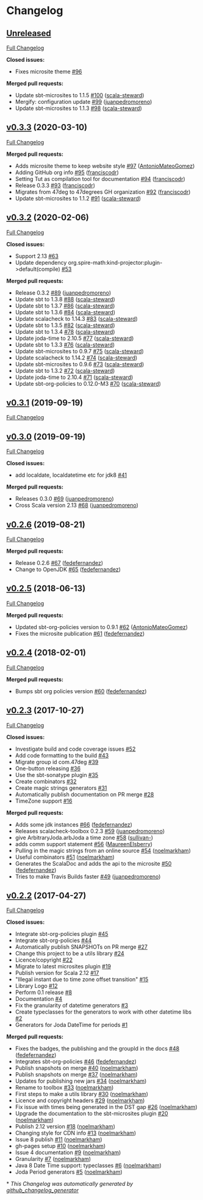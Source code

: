 # Changelog

## [Unreleased](https://github.com/47degrees/scalacheck-toolbox/tree/HEAD)

[Full Changelog](https://github.com/47degrees/scalacheck-toolbox/compare/v0.3.3...HEAD)

**Closed issues:**

- Fixes microsite theme [\#96](https://github.com/47degrees/scalacheck-toolbox/issues/96)

**Merged pull requests:**

- Update sbt-microsites to 1.1.5 [\#100](https://github.com/47degrees/scalacheck-toolbox/pull/100) ([scala-steward](https://github.com/scala-steward))
- Mergify: configuration update [\#99](https://github.com/47degrees/scalacheck-toolbox/pull/99) ([juanpedromoreno](https://github.com/juanpedromoreno))
- Update sbt-microsites to 1.1.3 [\#98](https://github.com/47degrees/scalacheck-toolbox/pull/98) ([scala-steward](https://github.com/scala-steward))

## [v0.3.3](https://github.com/47degrees/scalacheck-toolbox/tree/v0.3.3) (2020-03-10)

[Full Changelog](https://github.com/47degrees/scalacheck-toolbox/compare/v0.3.2...v0.3.3)

**Merged pull requests:**

- Adds microsite theme to keep website style [\#97](https://github.com/47degrees/scalacheck-toolbox/pull/97) ([AntonioMateoGomez](https://github.com/AntonioMateoGomez))
- Adding GitHub org info [\#95](https://github.com/47degrees/scalacheck-toolbox/pull/95) ([franciscodr](https://github.com/franciscodr))
- Setting Tut as compilation tool for documentation [\#94](https://github.com/47degrees/scalacheck-toolbox/pull/94) ([franciscodr](https://github.com/franciscodr))
- Release 0.3.3 [\#93](https://github.com/47degrees/scalacheck-toolbox/pull/93) ([franciscodr](https://github.com/franciscodr))
- Migrates from 47deg to 47degrees GH organization [\#92](https://github.com/47degrees/scalacheck-toolbox/pull/92) ([franciscodr](https://github.com/franciscodr))
- Update sbt-microsites to 1.1.2 [\#91](https://github.com/47degrees/scalacheck-toolbox/pull/91) ([scala-steward](https://github.com/scala-steward))

## [v0.3.2](https://github.com/47degrees/scalacheck-toolbox/tree/v0.3.2) (2020-02-06)

[Full Changelog](https://github.com/47degrees/scalacheck-toolbox/compare/v0.3.1...v0.3.2)

**Closed issues:**

- Support 2.13 [\#63](https://github.com/47degrees/scalacheck-toolbox/issues/63)
- Update dependency org.spire-math:kind-projector:plugin-\>default\(compile\) [\#53](https://github.com/47degrees/scalacheck-toolbox/issues/53)

**Merged pull requests:**

- Release 0.3.2 [\#89](https://github.com/47degrees/scalacheck-toolbox/pull/89) ([juanpedromoreno](https://github.com/juanpedromoreno))
- Update sbt to 1.3.8 [\#88](https://github.com/47degrees/scalacheck-toolbox/pull/88) ([scala-steward](https://github.com/scala-steward))
- Update sbt to 1.3.7 [\#86](https://github.com/47degrees/scalacheck-toolbox/pull/86) ([scala-steward](https://github.com/scala-steward))
- Update sbt to 1.3.6 [\#84](https://github.com/47degrees/scalacheck-toolbox/pull/84) ([scala-steward](https://github.com/scala-steward))
- Update scalacheck to 1.14.3 [\#83](https://github.com/47degrees/scalacheck-toolbox/pull/83) ([scala-steward](https://github.com/scala-steward))
- Update sbt to 1.3.5 [\#82](https://github.com/47degrees/scalacheck-toolbox/pull/82) ([scala-steward](https://github.com/scala-steward))
- Update sbt to 1.3.4 [\#78](https://github.com/47degrees/scalacheck-toolbox/pull/78) ([scala-steward](https://github.com/scala-steward))
- Update joda-time to 2.10.5 [\#77](https://github.com/47degrees/scalacheck-toolbox/pull/77) ([scala-steward](https://github.com/scala-steward))
- Update sbt to 1.3.3 [\#76](https://github.com/47degrees/scalacheck-toolbox/pull/76) ([scala-steward](https://github.com/scala-steward))
- Update sbt-microsites to 0.9.7 [\#75](https://github.com/47degrees/scalacheck-toolbox/pull/75) ([scala-steward](https://github.com/scala-steward))
- Update scalacheck to 1.14.2 [\#74](https://github.com/47degrees/scalacheck-toolbox/pull/74) ([scala-steward](https://github.com/scala-steward))
- Update sbt-microsites to 0.9.6 [\#73](https://github.com/47degrees/scalacheck-toolbox/pull/73) ([scala-steward](https://github.com/scala-steward))
- Update sbt to 1.3.2 [\#72](https://github.com/47degrees/scalacheck-toolbox/pull/72) ([scala-steward](https://github.com/scala-steward))
- Update joda-time to 2.10.4 [\#71](https://github.com/47degrees/scalacheck-toolbox/pull/71) ([scala-steward](https://github.com/scala-steward))
- Update sbt-org-policies to 0.12.0-M3 [\#70](https://github.com/47degrees/scalacheck-toolbox/pull/70) ([scala-steward](https://github.com/scala-steward))

## [v0.3.1](https://github.com/47degrees/scalacheck-toolbox/tree/v0.3.1) (2019-09-19)

[Full Changelog](https://github.com/47degrees/scalacheck-toolbox/compare/v0.3.0...v0.3.1)

## [v0.3.0](https://github.com/47degrees/scalacheck-toolbox/tree/v0.3.0) (2019-09-19)

[Full Changelog](https://github.com/47degrees/scalacheck-toolbox/compare/v0.2.6...v0.3.0)

**Closed issues:**

- add localdate, localdatetime etc for jdk8 [\#41](https://github.com/47degrees/scalacheck-toolbox/issues/41)

**Merged pull requests:**

- Releases 0.3.0 [\#69](https://github.com/47degrees/scalacheck-toolbox/pull/69) ([juanpedromoreno](https://github.com/juanpedromoreno))
- Cross Scala version 2.13 [\#68](https://github.com/47degrees/scalacheck-toolbox/pull/68) ([juanpedromoreno](https://github.com/juanpedromoreno))

## [v0.2.6](https://github.com/47degrees/scalacheck-toolbox/tree/v0.2.6) (2019-08-21)

[Full Changelog](https://github.com/47degrees/scalacheck-toolbox/compare/v0.2.5...v0.2.6)

**Merged pull requests:**

- Release 0.2.6 [\#67](https://github.com/47degrees/scalacheck-toolbox/pull/67) ([fedefernandez](https://github.com/fedefernandez))
- Change to OpenJDK [\#65](https://github.com/47degrees/scalacheck-toolbox/pull/65) ([fedefernandez](https://github.com/fedefernandez))

## [v0.2.5](https://github.com/47degrees/scalacheck-toolbox/tree/v0.2.5) (2018-06-13)

[Full Changelog](https://github.com/47degrees/scalacheck-toolbox/compare/v0.2.4...v0.2.5)

**Merged pull requests:**

- Updated sbt-org-policies version to 0.9.1 [\#62](https://github.com/47degrees/scalacheck-toolbox/pull/62) ([AntonioMateoGomez](https://github.com/AntonioMateoGomez))
- Fixes the microsite publication [\#61](https://github.com/47degrees/scalacheck-toolbox/pull/61) ([fedefernandez](https://github.com/fedefernandez))

## [v0.2.4](https://github.com/47degrees/scalacheck-toolbox/tree/v0.2.4) (2018-02-01)

[Full Changelog](https://github.com/47degrees/scalacheck-toolbox/compare/v0.2.3...v0.2.4)

**Merged pull requests:**

- Bumps sbt org policies version [\#60](https://github.com/47degrees/scalacheck-toolbox/pull/60) ([fedefernandez](https://github.com/fedefernandez))

## [v0.2.3](https://github.com/47degrees/scalacheck-toolbox/tree/v0.2.3) (2017-10-27)

[Full Changelog](https://github.com/47degrees/scalacheck-toolbox/compare/v0.2.2...v0.2.3)

**Closed issues:**

- Investigate build and code coverage issues [\#52](https://github.com/47degrees/scalacheck-toolbox/issues/52)
- Add code formatting to the build [\#43](https://github.com/47degrees/scalacheck-toolbox/issues/43)
- Migrate group id com.47deg [\#39](https://github.com/47degrees/scalacheck-toolbox/issues/39)
- One-button releasing [\#36](https://github.com/47degrees/scalacheck-toolbox/issues/36)
- Use the sbt-sonatype plugin [\#35](https://github.com/47degrees/scalacheck-toolbox/issues/35)
- Create combinators [\#32](https://github.com/47degrees/scalacheck-toolbox/issues/32)
- Create magic strings generators [\#31](https://github.com/47degrees/scalacheck-toolbox/issues/31)
- Automatically publish documentation on PR merge [\#28](https://github.com/47degrees/scalacheck-toolbox/issues/28)
- TimeZone support [\#16](https://github.com/47degrees/scalacheck-toolbox/issues/16)

**Merged pull requests:**

- Adds some jdk instances [\#66](https://github.com/47degrees/scalacheck-toolbox/pull/66) ([fedefernandez](https://github.com/fedefernandez))
- Releases scalacheck-toolbox 0.2.3 [\#59](https://github.com/47degrees/scalacheck-toolbox/pull/59) ([juanpedromoreno](https://github.com/juanpedromoreno))
- give ArbitraryJoda.arbJoda a time zone [\#58](https://github.com/47degrees/scalacheck-toolbox/pull/58) ([sullivan-](https://github.com/sullivan-))
- adds comm support statement [\#56](https://github.com/47degrees/scalacheck-toolbox/pull/56) ([MaureenElsberry](https://github.com/MaureenElsberry))
- Pulling in the magic strings from an online source [\#54](https://github.com/47degrees/scalacheck-toolbox/pull/54) ([noelmarkham](https://github.com/noelmarkham))
- Useful combinators [\#51](https://github.com/47degrees/scalacheck-toolbox/pull/51) ([noelmarkham](https://github.com/noelmarkham))
- Generates the ScalaDoc and adds the api to the microsite [\#50](https://github.com/47degrees/scalacheck-toolbox/pull/50) ([fedefernandez](https://github.com/fedefernandez))
- Tries to make Travis Builds faster [\#49](https://github.com/47degrees/scalacheck-toolbox/pull/49) ([juanpedromoreno](https://github.com/juanpedromoreno))

## [v0.2.2](https://github.com/47degrees/scalacheck-toolbox/tree/v0.2.2) (2017-04-27)

[Full Changelog](https://github.com/47degrees/scalacheck-toolbox/compare/be4059bcbe415ec0a6dbdb471421be77265db99f...v0.2.2)

**Closed issues:**

- Integrate sbt-org-policies plugin [\#45](https://github.com/47degrees/scalacheck-toolbox/issues/45)
- Integrate sbt-org-policies [\#44](https://github.com/47degrees/scalacheck-toolbox/issues/44)
- Automatically publish SNAPSHOTs on PR merge [\#27](https://github.com/47degrees/scalacheck-toolbox/issues/27)
- Change this project to be a utils library [\#24](https://github.com/47degrees/scalacheck-toolbox/issues/24)
- Licence/copyright [\#22](https://github.com/47degrees/scalacheck-toolbox/issues/22)
- Migrate to latest microsites plugin [\#19](https://github.com/47degrees/scalacheck-toolbox/issues/19)
- Publish version for Scala 2.12 [\#17](https://github.com/47degrees/scalacheck-toolbox/issues/17)
- "Illegal instant due to time zone offset transition" [\#15](https://github.com/47degrees/scalacheck-toolbox/issues/15)
- Library Logo [\#12](https://github.com/47degrees/scalacheck-toolbox/issues/12)
- Perform 0.1 release [\#8](https://github.com/47degrees/scalacheck-toolbox/issues/8)
- Documentation [\#4](https://github.com/47degrees/scalacheck-toolbox/issues/4)
- Fix the granularity of datetime generators [\#3](https://github.com/47degrees/scalacheck-toolbox/issues/3)
- Create typeclasses for the generators to work with other datetime libs [\#2](https://github.com/47degrees/scalacheck-toolbox/issues/2)
- Generators for Joda DateTime for periods [\#1](https://github.com/47degrees/scalacheck-toolbox/issues/1)

**Merged pull requests:**

- Fixes the badges, the publishing and the groupId in the docs [\#48](https://github.com/47degrees/scalacheck-toolbox/pull/48) ([fedefernandez](https://github.com/fedefernandez))
- Integrates sbt-org-policies [\#46](https://github.com/47degrees/scalacheck-toolbox/pull/46) ([fedefernandez](https://github.com/fedefernandez))
- Publish snapshots on merge [\#40](https://github.com/47degrees/scalacheck-toolbox/pull/40) ([noelmarkham](https://github.com/noelmarkham))
- Publish snapshots on merge [\#37](https://github.com/47degrees/scalacheck-toolbox/pull/37) ([noelmarkham](https://github.com/noelmarkham))
- Updates for publishing new jars [\#34](https://github.com/47degrees/scalacheck-toolbox/pull/34) ([noelmarkham](https://github.com/noelmarkham))
- Rename to toolbox [\#33](https://github.com/47degrees/scalacheck-toolbox/pull/33) ([noelmarkham](https://github.com/noelmarkham))
- First steps to make a utils library [\#30](https://github.com/47degrees/scalacheck-toolbox/pull/30) ([noelmarkham](https://github.com/noelmarkham))
- Licence and copyright headers [\#29](https://github.com/47degrees/scalacheck-toolbox/pull/29) ([noelmarkham](https://github.com/noelmarkham))
- Fix issue with times being generated in the DST gap [\#26](https://github.com/47degrees/scalacheck-toolbox/pull/26) ([noelmarkham](https://github.com/noelmarkham))
- Upgrade the documentation to the sbt-microsites plugin [\#20](https://github.com/47degrees/scalacheck-toolbox/pull/20) ([noelmarkham](https://github.com/noelmarkham))
- Publish 2.12 version [\#18](https://github.com/47degrees/scalacheck-toolbox/pull/18) ([noelmarkham](https://github.com/noelmarkham))
- Changing style for CDN info [\#13](https://github.com/47degrees/scalacheck-toolbox/pull/13) ([noelmarkham](https://github.com/noelmarkham))
- Issue 8 publish [\#11](https://github.com/47degrees/scalacheck-toolbox/pull/11) ([noelmarkham](https://github.com/noelmarkham))
- gh-pages setup [\#10](https://github.com/47degrees/scalacheck-toolbox/pull/10) ([noelmarkham](https://github.com/noelmarkham))
- Issue 4 documentation [\#9](https://github.com/47degrees/scalacheck-toolbox/pull/9) ([noelmarkham](https://github.com/noelmarkham))
- Granularity [\#7](https://github.com/47degrees/scalacheck-toolbox/pull/7) ([noelmarkham](https://github.com/noelmarkham))
- Java 8 Date Time support: typeclasses [\#6](https://github.com/47degrees/scalacheck-toolbox/pull/6) ([noelmarkham](https://github.com/noelmarkham))
- Joda Period generators [\#5](https://github.com/47degrees/scalacheck-toolbox/pull/5) ([noelmarkham](https://github.com/noelmarkham))



\* *This Changelog was automatically generated by [github_changelog_generator](https://github.com/github-changelog-generator/github-changelog-generator)*

